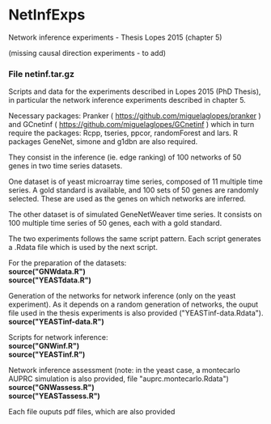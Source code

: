 # NetInfExps
Network inference experiments - Thesis Lopes 2015 (chapter 5)

(missing causal direction experiments - to add)

### File netinf.tar.gz
Scripts and data for the experiments described in Lopes 2015 (PhD Thesis), in particular the network inference experiments described in chapter 5.

Necessary packages: 
Pranker ( https://github.com/miguelaglopes/pranker ) and
GCnetinf ( https://github.com/miguelaglopes/GCnetinf )
which in turn require the packages: Rcpp, tseries, ppcor, randomForest and lars. R packages GeneNet, simone and g1dbn are also required. 

They consist in the inference (ie. edge ranking) of 100 networks of 50 genes in two time series datasets. 

One dataset is of yeast microarray time series, composed of 11 multiple time series. A gold standard is available, and 100 sets of 50 genes are randomly selected. These are used as the genes on which networks are inferred. 

The other dataset is of simulated GeneNetWeaver time series. It consists on 100 multiple time series of 50 genes, each with a gold standard. 

The two experiments follows the same script pattern. Each script generates a .Rdata file which is used by the next script. 

For the preparation of the datasets:    
**source("GNWdata.R")**  
**source("YEASTdata.R")**  

Generation of the networks for network inference (only on the yeast experiment). As it depends on a random generation of networks, the ouput file used in the thesis experiments is also provided ("YEASTinf-data.Rdata").  
**source("YEASTinf-data.R")**  

Scripts for network inference:  
**source("GNWinf.R")**    
**source("YEASTinf.R")**    

Network inference assessment (note: in the yeast case, a montecarlo AUPRC simulation is also provided, file "auprc.montecarlo.Rdata")  
**source("GNWassess.R")**    
**source("YEASTassess.R")**    

Each file ouputs pdf files, which are also provided
